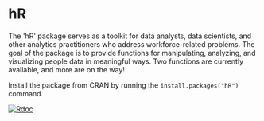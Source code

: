 # hR
The 'hR' package serves as a toolkit for data analysts, data scientists, and other analytics practitioners who address workforce-related problems. The goal of the package is to provide functions for manipulating, analyzing, and visualizing people data in meaningful ways. Two functions are currently available, and more are on the way!  

Install the package from CRAN by running the `install.packages("hR")` command.

[![Rdoc](http://www.rdocumentation.org/badges/version/hR)](http://www.rdocumentation.org/packages/hR)
